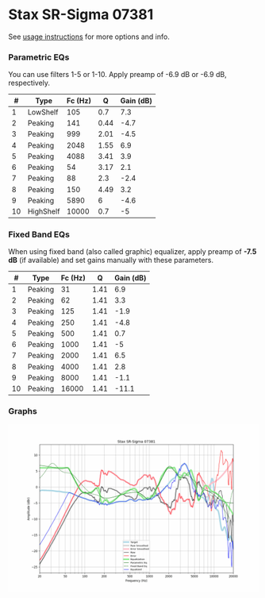# Stax SR-Sigma 07381
See [usage instructions](https://github.com/jaakkopasanen/AutoEq#usage) for more options and info.

### Parametric EQs
You can use filters 1-5 or 1-10. Apply preamp of -6.9 dB or -6.9 dB, respectively.

|   # | Type      |   Fc (Hz) |    Q |   Gain (dB) |
|-----|-----------|-----------|------|-------------|
|   1 | LowShelf  |       105 | 0.7  |         7.3 |
|   2 | Peaking   |       141 | 0.44 |        -4.7 |
|   3 | Peaking   |       999 | 2.01 |        -4.5 |
|   4 | Peaking   |      2048 | 1.55 |         6.9 |
|   5 | Peaking   |      4088 | 3.41 |         3.9 |
|   6 | Peaking   |        54 | 3.17 |         2.1 |
|   7 | Peaking   |        88 | 2.3  |        -2.4 |
|   8 | Peaking   |       150 | 4.49 |         3.2 |
|   9 | Peaking   |      5890 | 6    |        -4.6 |
|  10 | HighShelf |     10000 | 0.7  |        -5   |

### Fixed Band EQs
When using fixed band (also called graphic) equalizer, apply preamp of **-7.5 dB** (if available) and set gains manually with these parameters.

|   # | Type    |   Fc (Hz) |    Q |   Gain (dB) |
|-----|---------|-----------|------|-------------|
|   1 | Peaking |        31 | 1.41 |         6.9 |
|   2 | Peaking |        62 | 1.41 |         3.3 |
|   3 | Peaking |       125 | 1.41 |        -1.9 |
|   4 | Peaking |       250 | 1.41 |        -4.8 |
|   5 | Peaking |       500 | 1.41 |         0.7 |
|   6 | Peaking |      1000 | 1.41 |        -5   |
|   7 | Peaking |      2000 | 1.41 |         6.5 |
|   8 | Peaking |      4000 | 1.41 |         2.8 |
|   9 | Peaking |      8000 | 1.41 |        -1.1 |
|  10 | Peaking |     16000 | 1.41 |       -11.1 |

### Graphs
![](./Stax%20SR-Sigma%2007381.png)
